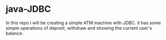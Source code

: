 # java-JDBC
In this repo i will be creating a simple ATM machine with JDBC. it has some simple operations of deposit, withdraw and showing the current user's balance.
